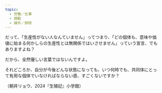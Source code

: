 ```yaml
---
topic:
  - 労働／仕事
  - 規範
  - 疎外／排除
---
```

だって、「生産性がない人なんていません」ってつまり、「どの個体も、意味や価値に始まる何かしらの生産性とは無関係ではいさせません」っていう宣言、でもありますよね？

だから、全然優しい言葉ではないんですよ。

それどころか、自分が今後どんな状態になっても、いつ何時でも、共同体にとって有用な個体でいなければならない感、すごくないですか？

（朝井リョウ、2024『生殖記』小学館）